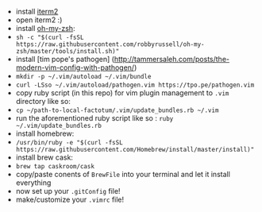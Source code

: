 - install [iterm2](https://www.iterm2.com/downloads.html)
- open iterm2 :)
- install [oh-my-zsh](https://github.com/robbyrussell/oh-my-zsh):
 - ```sh -c "$(curl -fsSL https://raw.githubusercontent.com/robbyrussell/oh-my-zsh/master/tools/install.sh)"```
- install [tim pope's pathogen] (http://tammersaleh.com/posts/the-modern-vim-config-with-pathogen/)
 - ```mkdir -p ~/.vim/autoload ~/.vim/bundle```
 - ```curl -LSso ~/.vim/autoload/pathogen.vim https://tpo.pe/pathogen.vim```
- copy ruby script (in this repo) for vim plugin management to `.vim` directory like so:
 - ```cp ~/path-to-local-factotum/.vim/update_bundles.rb ~/.vim```
- run the aforementioned ruby script like so : `ruby ~/.vim/update_bundles.rb`
- install homebrew: 
 - ``` /usr/bin/ruby -e "$(curl -fsSL https://raw.githubusercontent.com/Homebrew/install/master/install)" ```
- install brew cask: 
 - ``` brew tap caskroom/cask ```
- copy/paste conents of `BrewFile` into your terminal and let it install everything 
- now set up your `.gitConfig` file!
- make/customize your `.vimrc` file!

